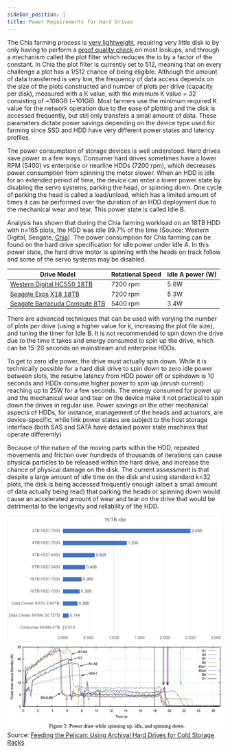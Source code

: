 ```yaml
---
sidebar_position: 1
title: Power Requirements for Hard Drives
---
```


The Chia farming process is [very lightweight](https://docs.chia.net/docs/15resources/Storage_farming), requiring very little disk io by only having to perform a [proof quality check](https://docs.chia.net/docs/03consensus/proof-of-space/#farming) on most lookups, and through a mechanism called the plot filter which reduces the io by a factor of the constant. In Chia the plot filter is currently set to 512, meaning that on every challenge a plot has a 1/512 chance of being eligible. Although the amount of data transferred is very low, the frequency of data access depends on the size of the plots constructed and number of plots per drive (capacity per disk), measured with a K value, with the minimum K value = 32 consisting of ~108GB (~101GiB. Most farmers use the minimum required K value for the network operation due to the ease of plotting and the disk is accessed frequently, but still only transfers a small amount of data. These parameters dictate power savings depending on the device type used for farming since SSD and HDD have very different power states and latency profiles.

The power consumption of storage devices is well understood. Hard drives save power in a few ways. Consumer hard drives sometimes have a lower RPM (5400) vs enterprise or nearline HDDs (7200 rpm), which decreases power consumption from spinning the motor slower. When an HDD is idle for an extended period of time, the device can enter a lower power state by disabling the servo systems, parking the head, or spinning down. One cycle of parking the head is called a load/unload, which has a limited amount of times it can be performed over the duration of an HDD deployment due to the mechanical wear and tear. This power state is called Idle B.

Analysis has shown that during the Chia farming workload on an 18TB HDD with n=165 plots, the HDD was idle 99.7% of the time (Source: Western Digital, Seagate, [Chia](https://docs.chia.net/docs/15resources/Storage_farming)). The power consumption for Chia farming can be found on the hard drive specification for idle power under Idle A. In this power state, the hard drive motor is spinning with the heads on track follow and some of the servo systems may be disabled.

| Drive Model                                                                                                                                                                                                                             | Rotational Speed | Idle A power (W) |
| --------------------------------------------------------------------------------------------------------------------------------------------------------------------------------------------------------------------------------------- | ---------------- | ---------------- |
| [Western Digital HC550 18TB](https://documents.westerndigital.com/content/dam/doc-library/en_us/assets/public/western-digital/product/data-center-drives/ultrastar-dc-hc500-series/product-manual-ultrastar-dc-hc550-sata-oem-spec.pdf) | 7200 rpm         | 5.6W             |
| [Seagate Exos X18 18TB](https://www.seagate.com/files/www-content/about/newsroom/media-kits/_shared/files/exos-x18-channel-DS2045-1-2007US-en_US.pdf)                                                                                   | 7200 rpm         | 5.3W             |
| [Seagate Barracuda Compute 8TB](https://www.seagate.com/www-content/datasheets/pdfs/3-5-barracudaDS1900-11-1806US-en_US.pdf)                                                                                                            | 5400 rpm         | 3.4W             |


There are advanced techniques that can be used with varying the number of plots per drive (using a higher value for k, increasing the plot file size), and tuning the timer for Idle B. It is not recommended to spin down the drive due to the time it takes and energy consumed to spin up the drive, which can be 15-20 seconds on mainstream and enterprise HDDs.

To get to zero idle power, the drive must actually spin down. While it is technically possible for a hard disk drive to spin down to zero idle power between slots, the resume latency from HDD power off or spindown is 10 seconds and HDDs consume higher power to spin up (inrush current) reaching up to 25W for a few seconds. The energy consumed for power up and the mechanical wear and tear on the device make it not practical to spin down the drives in regular use. Power savings on the other mechanical aspects of HDDs, for instance, management of the heads and actuators, are device-specific, while link power states are subject to the host storage interface (both SAS and SATA have detailed power state machines that operate differently)

Because of the nature of the moving parts within the HDD, repeated movements and friction over hundreds of thousands of iterations can cause physical particles to be released within the hard drive, and increase the chance of physical damage on the disk. The current assessment is that despite a large amount of idle time on the disk and using standard k=32 plots, the disk is being accessed frequently enough (albeit a small amount of data actually being read) that parking the heads or spinning down would cause an accelerated amount of wear and tear on the drive that would be detrimental to the longevity and reliability of the HDD.

![W/TB](img/image7.png "W/TB")
![Feeding The Pelican](img/image9.png "HDD Power during spinup")
Source: [Feeding the Pelican: Using Archival Hard Drives for Cold Storage Racks](https://www.microsoft.com/en-us/research/publication/feeding-pelican-using-archival-hard-drives-cold-storage-racks/)
